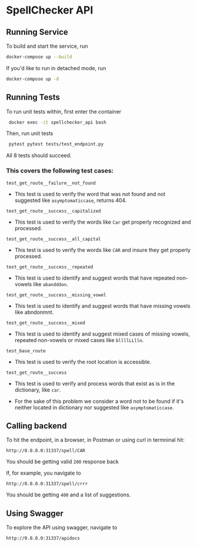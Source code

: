 # SpellChecker API

## Running Service

To build and start the service, run 
```bash
docker-compose up --build 
```

If you'd like to run in detached mode, run
```bash
docker-compose up -d 
```


## Running Tests

To run unit tests within, first enter the container

```bash
 docker exec -it spellchecker_api bash
```

Then, run unit tests

```bash
 pytest pytest tests/test_endpoint.py
```

All 8 tests should succeed.

### This covers the following test cases:

 ```test_get_route__failure__not_found``` 
  * This test is used to verify the word that was not found and not suggested like `asymptomaticcase`, returns 404.

 ```test_get_route__success__capitalized```
  * This test is used to verify the words like `Car` get properly recognized and processed.

 ```test_get_route__success__all_capital``` 
  * This test is used to verify the words like `CAR` and insure they get properly processed.

 ```test_get_route__success__repeated```
  * This test is used to identify and suggest words that have repeated non-vowels like `abandddon`.

 ```test_get_route__success__missing_vowel```
  * This test is used to identify and suggest words that have missing vowels like abndonmnt. 

 ```test_get_route__success__mixed```
  * This test is used to identify and suggest mixed cases of missing vowels, repeated non-vowels or mixed cases like `bllllLLlln`.

 ```test_base_route```
  * This test is used to verify the root location is accessible.

 ```test_get_route__success```
  * This test is used to verify and process words that exist as is in the dictionary, like `car`.

* For the sake of this problem we consider a word not to be found if it's neither located in dictionary nor suggested like `asymptomaticcase`.

## Calling backend

To hit the endpoint, in a browser, in Postman or using curl in termninal hit:

```
http://0.0.0.0:31337/spell/CAR
```

You should be getting valid `200` response back

If, for example, you navigate to

```
http://0.0.0.0:31337/spell/crrr
```

You should be getting `400` and a list of suggestions.


## Using Swagger

To explore the API using swagger, navigate to


```
http://0.0.0.0:31337/apidocs
```



